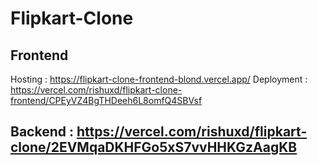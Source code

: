 # Flipkart-Clone
## Frontend
Hosting : https://flipkart-clone-frontend-blond.vercel.app/
Deployment : https://vercel.com/rishuxd/flipkart-clone-frontend/CPEyVZ4BgTHDeeh6L8omfQ4SBVsf
## Backend : https://vercel.com/rishuxd/flipkart-clone/2EVMqaDKHFGo5xS7vvHHKGzAagKB

